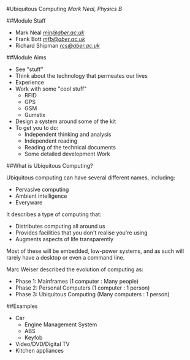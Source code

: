 #Ubiquitous Computing
*Mark Neal, Physics B*

##Module Staff
* Mark Neal *mjn@aber.ac.uk*
* Frank Bott *mfb@aber.ac.uk*
* Richard Shipman *rcs@aber.ac.uk*

##Module Aims
* See "stuff"
* Think about the technology that permeates our lives
* Experience
* Work with some "cool stuff"
    * RFID
    * GPS
    * GSM
    * Gumstix
* Design a system around some of the kit
* To get you to do:
    * Independent thinking and analysis
    * Independent reading
    * Reading of the technical documents
    * Some detailed development Work

##What is Ubiquitous Computing?

Ubiquitous computing can have several different names, including:
* Pervasive computing
* Ambient intelligence
* Everyware

It describes a type of computing that:
* Distributes computing all around us
* Provides facilities that you don't realise you're using
* Augments aspects of life transparently

Most of these will be embedded, low-power systems, and as such will rarely have a desktop or even a command line.

Marc Weiser described the evolution of computing as:
* Phase 1: Mainframes (1 computer : Many people)
* Phase 2: Personal Computers (1 computer : 1 person)
* Phase 3: Ubiquitous Computing (Many computers : 1 person)

##Examples
* Car
    * Engine Management System
    * ABS
    * Keyfob
* Video/DVD/Digital TV
* Kitchen appliances 

